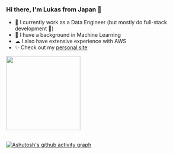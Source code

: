 ### Hi there, I'm Lukas from Japan 👋

- 🌱 I currently work as a Data Engineer (but mostly do full-stack development 🤔)
- 🤖 I have a background in Machine Learning
- ☁ I also have extensive experience with AWS
- ✨ Check out my [personal site ](https://lugen4ro.com)


<a href="https://github.com/anuraghazra/github-readme-stats">
  <img height=200 align="center" src="https://github-readme-stats-one-jet-80.vercel.app/api?username=lugen4ro&theme=tokyonight" />
</a>

</br>
</br>

[![Ashutosh's github activity graph](https://github-readme-activity-graph.vercel.app/graph?username=lugen4ro&theme=tokyo-night)](https://github.com/ashutosh00710/github-readme-activity-graph)
